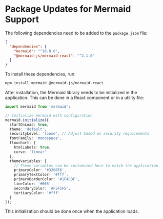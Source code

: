 # Package Updates for Mermaid Support

The following dependencies need to be added to the `package.json` file:

```json
{
  "dependencies": {
    "mermaid": "^10.8.0",
    "@mermaid-js/mermaid-react": "^2.1.0"
  }
}
```

To install these dependencies, run:

```bash
npm install mermaid @mermaid-js/mermaid-react
```

After installation, the Mermaid library needs to be initialized in the application. This can be done in a React component or in a utility file:

```typescript
import mermaid from 'mermaid';

// Initialize mermaid with configuration
mermaid.initialize({
  startOnLoad: true,
  theme: 'default',
  securityLevel: 'loose', // Adjust based on security requirements
  fontFamily: 'monospace',
  flowchart: {
    htmlLabels: true,
    curve: 'linear'
  },
  themeVariables: {
    // Theme variables can be customized here to match the application theme
    primaryColor: '#326BF6',
    primaryTextColor: '#fff',
    primaryBorderColor: '#1F4CDF',
    lineColor: '#666',
    secondaryColor: '#F5F5F5',
    tertiaryColor: '#fff'
  }
});
```

This initialization should be done once when the application loads.